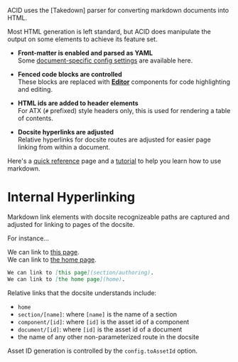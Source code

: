 
ACID uses the [Takedown] parser for converting markdown documents into HTML.

Most HTML generation is left standard, but ACID does manipulate the output on some elements to achieve its feature set.

- **Front-matter is enabled and parsed as YAML**  
  Some [document-specific config settings](document/configuration-markdown) are available here.

- **Fenced code blocks are controlled**  
  These blocks are replaced with [**Editor**](component/cobe-editor) components for code highlighting and editing.

- **HTML ids are added to header elements**  
  For ATX (`#` prefixed) style headers only, this is used for rendering a table of contents.

- **Docsite hyperlinks are adjusted**  
  Relative hyperlinks for docsite routes are adjusted for easier page linking from within a document.

Here's a [quick reference](https://commonmark.org/help/) page and a [tutorial](https://commonmark.org/help/tutorial/) to help you learn how to use markdown.


# Internal Hyperlinking

Markdown link elements with docsite recognizeable paths are captured and adjusted for linking to pages of the docsite.

For instance...

We can link to [this page](section/authoring). \
We can link to [the home page](home).

```md
We can link to [this page](section/authoring).
We can link to [the home page](home).
```

Relative links that the docsite understands include:

- `home`
- `section/[name]`: where `[name]` is the name of a section
- `component/[id]`: where `[id]` is the asset id of a component
- `document/[id]`: where `[id]` is the asset id of a document
- the name of any other non-parameterized route in the docsite

Asset ID generation is controlled by the `config.toAssetId` option.
